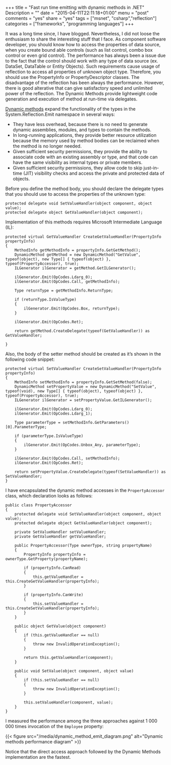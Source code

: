 +++
title = "Fast run time emitting with dynamic methods in .NET"
Description = ""
date = "2015-04-11T22:11:18+01:00"
menu = "post"
comments = "yes"
share = "yes"
tags = ["msnet", "csharp","reflection"]
categories = ["frameworks", "programming languages"]
+++

It was a long time since, I have blogged. Nevertheless, I did not loose the enthusiasm to share the interesting stuff that I face.
As component software developer, you should know how to access the properties of data source, when you create bound able controls (such as list control, combo box control or even grid control).
The performance has always been a issue due to the fact that the control should work with any type of data source (ex. DataSet, DataTable or Entity Objects). 
Such requirements cause usage of reflection to access all properties of unknown object type. Therefore, you should use the PropertyInfo or PropertyDescriptor  classes. 
The disadvantage of the reflection has been always the performance. However, there is good alterative that can give satisfactory speed and
unlimited power of the reflection. The Dynamic Methods provide lightweight code generation and execution of method at run-time via delegates.

[Dynamic methods](http://msdn.microsoft.com/en-us/library/sfk2s47t.aspx) expand the functionality of the types in the System.Reflection.Emit namespace in several ways:

- They have less overhead, because there is no need to generate dynamic assemblies, modules, and types to contain the methods.
- In long-running applications, they provide better resource utilization because the memory used by method bodies can be reclaimed when the method is no longer needed.
- Given sufficient security permissions, they provide the ability to associate code with an existing assembly or type, and that code can have the same visibility as internal types or private members.
- Given sufficient security permissions, they allow code to skip just-in-time (JIT) visibility checks and access the private and protected data of objects.

Before you define the method body, you should declare the delegate types that you should use to access the properties of the unknown type:

```
protected delegate void SetValueHandler(object component, object value);
protected delegate object GetValueHandler(object component);
```

Implementation of this methods requires Microsoft Intermediate Language (IL):

```
protected virtual GetValueHandler CreateGetValueHandler(PropertyInfo propertyInfo)
{
    MethodInfo getMethodInfo = propertyInfo.GetGetMethod();
    DynamicMethod getMethod = new DynamicMethod("GetValue", typeof(object), new Type[] { typeof(object) }, typeof(PropertyAccessor), true);
    ILGenerator ilGenerator = getMethod.GetILGenerator();

    ilGenerator.Emit(OpCodes.Ldarg_0);
    ilGenerator.Emit(OpCodes.Call, getMethodInfo);

    Type returnType = getMethodInfo.ReturnType;

    if (returnType.IsValueType)
    {
        ilGenerator.Emit(OpCodes.Box, returnType);
    }

    ilGenerator.Emit(OpCodes.Ret);

    return getMethod.CreateDelegate(typeof(GetValueHandler)) as GetValueHandler;

}   
```

Also, the body of the setter method should be created as it’s shown in the following code snippet:

```
protected virtual SetValueHandler CreateSetValueHandler(PropertyInfo propertyInfo)
{
    MethodInfo setMethodInfo = propertyInfo.GetSetMethod(false);
    DynamicMethod setPropertyValue = new DynamicMethod("SetValue", typeof(void), new Type[] { typeof(object), typeof(object) }, typeof(PropertyAccessor), true);
    ILGenerator ilGenerator = setPropertyValue.GetILGenerator();

    ilGenerator.Emit(OpCodes.Ldarg_0);
    ilGenerator.Emit(OpCodes.Ldarg_1);

    Type parameterType = setMethodInfo.GetParameters()[0].ParameterType;

    if (parameterType.IsValueType)
    {
        ilGenerator.Emit(OpCodes.Unbox_Any, parameterType);
    }

    ilGenerator.Emit(OpCodes.Call, setMethodInfo);
    ilGenerator.Emit(OpCodes.Ret);

    return setPropertyValue.CreateDelegate(typeof(SetValueHandler)) as SetValueHandler;
}
```

I have encapsulated the dynamic method accesses in the `PropertyAccessor` class, which declaration looks as follows:

```
public class PropertyAccessor
{
    protected delegate void SetValueHandler(object component, object value);
    protected delegate object GetValueHandler(object component);

    private SetValueHandler setValueHandler;
    private GetValueHandler getValueHandler;

    public PropertyAccessor(Type ownerType, string propertyName)
    {
        PropertyInfo propertyInfo = ownerType.GetProperty(propertyName);

        if (propertyInfo.CanRead)
        {
            this.getValueHandler = this.CreateGetValueHandler(propertyInfo);
        }

        if (propertyInfo.CanWrite)
        {
            this.setValueHandler = this.CreateSetValueHandler(propertyInfo);
        }
    }

    public object GetValue(object component)
    {
        if (this.getValueHandler == null)
        {
            throw new InvalidOperationException();
        }

        return this.getValueHandler(component);
    }

    public void SetValue(object component, object value)
    {
        if (this.setValueHandler == null)
        {
            throw new InvalidOperationException();
        }

        this.setValueHandler(component, value);
    }
}
```

I measured the performance among the three approaches against 1 000 000 times invocation of the `Employee` property:

{{< figure src="/media/dynamic_method_emit_diagram.png" alt="Dynamic methods performance diagram" >}}

Notice that the direct access approach followed by the Dynamic Methods implementation are the fastest.


